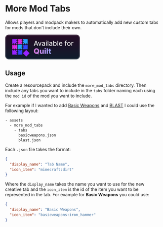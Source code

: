 # More Mod Tabs

Allows players and modpack makers to automatically add new custom tabs for mods that don't include their own.

![quilt-badge](https://raw.githubusercontent.com/intergrav/devins-badges/1aec26abb75544baec37249f42008b2fcc0e731f/assets/cozy/supported/quilt_vector.svg)

## Usage

Create a resourcepack and include the `more_mod_tabs` directory. Then include any tabs you want to include in the `tabs` folder naming each using the `mod id` of the mod you want to include.

For example if I wanted to add [Basic Weapons](https://modrinth.com/mod/basic-weapons) and [BLAST](https://www.curseforge.com/minecraft/mc-mods/blast) I could use the following layout:

```
- assets
  - more_mod_tabs
    - tabs
      basicweapons.json
      blast.json
```

Each `.json` file takes the format:
```json
{
  "display_name": "Tab Name",
  "icon_item": "minecraft:dirt"
}
```
Where the `display_name` takes the name you want to use for the new creative tab and the `icon_item` is the id of the item you want to be represented in the tab. For example for **Basic Weapons** you could use:
```json
{
  "display_name": "Basic Weapons",
  "icon_item": "basicweapons:iron_hammer"
}
```






